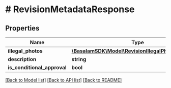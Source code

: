 # # RevisionMetadataResponse

## Properties

Name | Type | Description | Notes
------------ | ------------- | ------------- | -------------
**illegal_photos** | [**\BasalamSDK\Model\RevisionIllegalPhotoResponse[]**](RevisionIllegalPhotoResponse.md) |  | [optional]
**description** | **string** |  | [optional]
**is_conditional_approval** | **bool** |  | [optional]

[[Back to Model list]](../../README.md#models) [[Back to API list]](../../README.md#endpoints) [[Back to README]](../../README.md)
